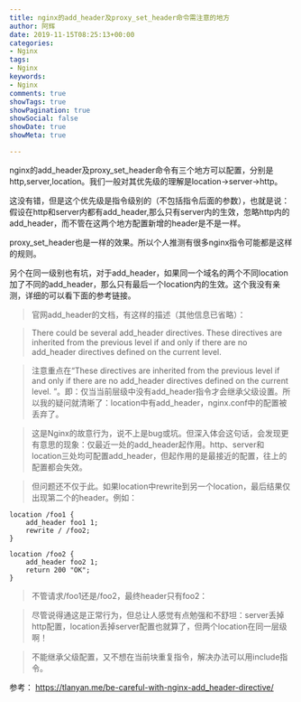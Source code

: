 ```yaml
---
title: nginx的add_header及proxy_set_header命令需注意的地方
author: 阿辉
date: 2019-11-15T08:25:13+00:00
categories:
- Nginx
tags:
- Nginx
keywords:
- Nginx
comments: true
showTags: true
showPagination: true
showSocial: false
showDate: true
showMeta: true

---
```

nginx的add_header及proxy_set_header命令有三个地方可以配置，分别是http,server,location。我们一般对其优先级的理解是location->server->http。

这没有错，但是这个优先级是指令级别的（不包括指令后面的参数），也就是说：假设在http和server内都有add_header,那么只有server内的生效，忽略http内的add_header，而不管在这两个地方配置新增的header是不是一样。

proxy_set_header也是一样的效果。所以个人推测有很多nginx指令可能都是这样的规则。

另个在同一级别也有坑，对于add_header，如果同一个域名的两个不同location加了不同的add_header，那么只有最后一个location内的生效。这个我没有亲测，详细的可以看下面的参考链接。

<!--more-->

> 官网add_header的文档，有这样的描述（其他信息已省略）：

>    There could be several add_header directives. These directives are inherited from the previous level if and only if there are no add_header directives defined on the current level.

> 注意重点在“These directives are inherited from the previous level if and only if there are no add_header directives defined on the current level. ”。即：仅当当前层级中没有add_header指令才会继承父级设置。所以我的疑问就清晰了：location中有add_header，nginx.conf中的配置被丢弃了。

> 这是Nginx的故意行为，说不上是bug或坑。但深入体会这句话，会发现更有意思的现象：仅最近一处的add_header起作用。http、server和location三处均可配置add_header，但起作用的是最接近的配置，往上的配置都会失效。

> 但问题还不仅于此。如果location中rewrite到另一个location，最后结果仅出现第二个的header。例如：

```
location /foo1 {
    add_header foo1 1;
    rewrite / /foo2;
}

location /foo2 {
    add_header foo2 1;
    return 200 "OK";
}
```
> 不管请求/foo1还是/foo2，最终header只有foo2：

> 尽管说得通这是正常行为，但总让人感觉有点勉强和不舒坦：server丢掉http配置，location丢掉server配置也就算了，但两个location在同一层级啊！

> 不能继承父级配置，又不想在当前块重复指令，解决办法可以用include指令。

参考：
https://tlanyan.me/be-careful-with-nginx-add_header-directive/